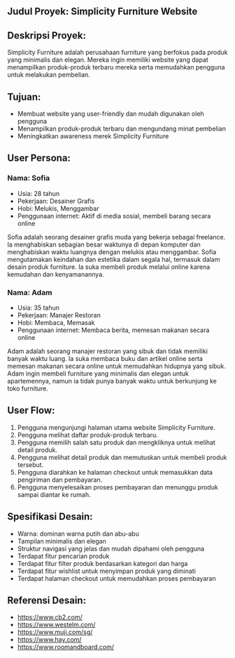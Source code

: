 Judul Proyek: Simplicity Furniture Website
------------------------------------------

Deskripsi Proyek:
-----------------

Simplicity Furniture adalah perusahaan furniture yang berfokus pada produk yang minimalis dan elegan. Mereka ingin memiliki website yang dapat menampilkan produk-produk terbaru mereka serta memudahkan pengguna untuk melakukan pembelian.

Tujuan:
-------

-   Membuat website yang user-friendly dan mudah digunakan oleh pengguna
-   Menampilkan produk-produk terbaru dan mengundang minat pembelian
-   Meningkatkan awareness merek Simplicity Furniture

User Persona:
-------------

### Nama: Sofia

-   Usia: 28 tahun
-   Pekerjaan: Desainer Grafis
-   Hobi: Melukis, Menggambar
-   Penggunaan internet: Aktif di media sosial, membeli barang secara online

Sofia adalah seorang desainer grafis muda yang bekerja sebagai freelance. Ia menghabiskan sebagian besar waktunya di depan komputer dan menghabiskan waktu luangnya dengan melukis atau menggambar. Sofia mengutamakan keindahan dan estetika dalam segala hal, termasuk dalam desain produk furniture. Ia suka membeli produk melalui online karena kemudahan dan kenyamanannya.

### Nama: Adam

-   Usia: 35 tahun
-   Pekerjaan: Manajer Restoran
-   Hobi: Membaca, Memasak
-   Penggunaan internet: Membaca berita, memesan makanan secara online

Adam adalah seorang manajer restoran yang sibuk dan tidak memiliki banyak waktu luang. Ia suka membaca buku dan artikel online serta memesan makanan secara online untuk memudahkan hidupnya yang sibuk. Adam ingin membeli furniture yang minimalis dan elegan untuk apartemennya, namun ia tidak punya banyak waktu untuk berkunjung ke toko furniture.

User Flow:
----------

1.  Pengguna mengunjungi halaman utama website Simplicity Furniture.
2.  Pengguna melihat daftar produk-produk terbaru.
3.  Pengguna memilih salah satu produk dan mengkliknya untuk melihat detail produk.
4.  Pengguna melihat detail produk dan memutuskan untuk membeli produk tersebut.
5.  Pengguna diarahkan ke halaman checkout untuk memasukkan data pengiriman dan pembayaran.
6.  Pengguna menyelesaikan proses pembayaran dan menunggu produk sampai diantar ke rumah.

Spesifikasi Desain:
-------------------

-   Warna: dominan warna putih dan abu-abu
-   Tampilan minimalis dan elegan
-   Struktur navigasi yang jelas dan mudah dipahami oleh pengguna
-   Terdapat fitur pencarian produk
-   Terdapat fitur filter produk berdasarkan kategori dan harga
-   Terdapat fitur wishlist untuk menyimpan produk yang diminati
-   Terdapat halaman checkout untuk memudahkan proses pembayaran

Referensi Desain:
-----------------

-   <https://www.cb2.com/>
-   <https://www.westelm.com/>
-   <https://www.muji.com/sg/>
-   <https://www.hay.com/>
-   <https://www.roomandboard.com/>
